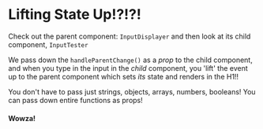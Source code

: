 # Lifting State Up!?!?!
Check out the parent component: `InputDisplayer` and then look at its child component, `InputTester`

We pass down the `handleParentChange()` as a *prop* to the child component, and when you type in the input in the *child* component, you 'lift' the event up to the parent component which sets *its* state and renders in the H1!!

You don't have to pass just strings, objects, arrays, numbers, booleans!  You can pass down entire functions as props!

#### Wowza!